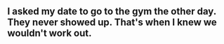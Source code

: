 ## I asked my date to go to the gym the other day. They never showed up. That's when I knew we wouldn't work out.